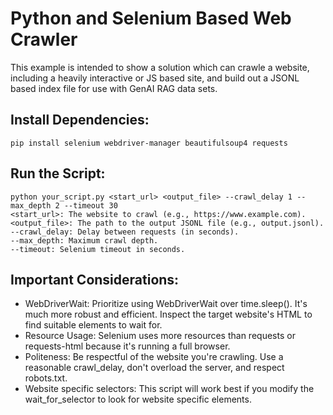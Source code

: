 # Python and Selenium Based Web Crawler

This example is intended to show a solution which can crawle a website, including a heavily interactive or JS based site, and build out a JSONL based index file for use with GenAI RAG data sets.





## Install Dependencies:
```
pip install selenium webdriver-manager beautifulsoup4 requests
```

## Run the Script:
```
python your_script.py <start_url> <output_file> --crawl_delay 1 --max_depth 2 --timeout 30
<start_url>: The website to crawl (e.g., https://www.example.com).
<output_file>: The path to the output JSONL file (e.g., output.jsonl).
--crawl_delay: Delay between requests (in seconds).
--max_depth: Maximum crawl depth.
--timeout: Selenium timeout in seconds.
```

## Important Considerations:

- WebDriverWait: Prioritize using WebDriverWait over time.sleep(). It's much more robust and efficient. Inspect the target website's HTML to find suitable elements to wait for.
- Resource Usage: Selenium uses more resources than requests or requests-html because it's running a full browser.
- Politeness: Be respectful of the website you're crawling. Use a reasonable crawl_delay, don't overload the server, and respect robots.txt.
- Website specific selectors: This script will work best if you modify the wait_for_selector to look for website specific elements.

